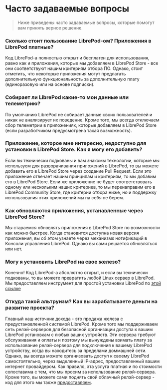 # Часто задаваемые вопросы

> Ниже приведены часто задаваемые вопросы, которые помогут вам принять верное решение.  

### Сколько стоит пользование LibrePod-ом? Приложения в LibrePod платные?
Код LibrePod-а полностью открыт и бесплатен для использования, равно как и приложения,
которые мы добавляем в LibrePod Store - все они соответствуют нашим критериям отбора
ПО. Однако, стоит отметить, что некоторые приложения могут предлагать дополнительную
функциональность за дополнительную плату (единоразовую или на основе подписки).

### Собирает ли LibrePod какие-то мои данные или телеметрию?
По умолчанию LibrePod не собирает данные своих пользователей и никак не анализирует
их поведение. Кроме того, мы всегда отключаем сбор телеметрии в приложениях, которые
добавляем в LibrePod Store (если разработчиком предусмотрена такая возможность).

### Приложение, которое мне интересно, недоступно для установки в LibrePod Store. Как я могу его добавить?
Если вы технически подкованы и вам знакомы технологии, которые мы используем для
разворачивания приложений в LibrePod, то вы можете добавить его в LibrePod Store
через создание Pull Request. Если это приложение отвечает нашим принципам и
критериям, то мы добавим его в LibrePod Store. Если же приложение не будет
соответствовать одному или нескольким наших критериев, то мы перенаправим его в
LibrePod Community Store, где критерии отбора ниже, но и поддержку использования
этих приложений мы на себя не берем. 

### Как обновляются приложения, устанавленные через LibrePod Store?
Мы стараемся обновлять приложения в LibrePod Store по возможности как можно быстрее.
Когда становится доступна новая версия приложения, вы об этом узнаете через механизмs
нотификаций в Консоли управления LibrePod. Однако вы сами решается обновляться или
нет. 

### Могу я установить LibrePod на свое железо?
Конечно! Код LibrePod-а абсолютно открыт, и если вы технически подкованы, то вы
можете превратить любой Linux сервер в LibrePod. Мы предоставляем инструмент для
простой установки LibrePod по [этой ссылке](https://github.com/librepod/librepod-install) 

### Откуда такой альтруизм? Как вы зарабатываете деньги на развитие проекта?
Главный наш источник дохода - это продажа железа с предустановленной системой
LibrePod. Кроме того мы поддерживаем сеть релэй-серверов для безопасной организации
доступа к вашим LibrePod установкам с любых ваших устройств. Эти сервера требуют
обслуживания и оплаты и поэтому мы вынуждены взимать плату за использование
релэй-сервера для подключения к вашему LibrePod устройству, когда вы находитесь за
пределами доммашней сети. Однако, вы всегда можете организовать доступ к своему
LibrePod самостоятельно, через выделенный IP-адрес, предоставленный вашим интернет
провайдером. Как правило, эта услуга платная и по стоимости сопоставима с тем, что
мы просим за использование релэй-сервера. Кроме того, вы можете сами поднять свой
облачный релэй-сервер - код для этого мы также [предоставляем](https://github.com/librepod/relay-server).
